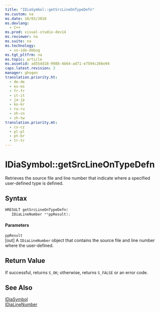 ```yaml
---
title: "IDiaSymbol::getSrcLineOnTypeDefn"
ms.custom: na
ms.date: 10/03/2016
ms.devlang: 
  - C++
ms.prod: visual-studio-dev14
ms.reviewer: na
ms.suite: na
ms.technology: 
  - vs-ide-debug
ms.tgt_pltfrm: na
ms.topic: article
ms.assetid: ad554d18-9988-4b64-ad71-e7594c266e94
caps.latest.revision: 3
manager: ghogen
translation.priority.ht: 
  - de-de
  - es-es
  - fr-fr
  - it-it
  - ja-jp
  - ko-kr
  - ru-ru
  - zh-cn
  - zh-tw
translation.priority.mt: 
  - cs-cz
  - pl-pl
  - pt-br
  - tr-tr
---
```

# IDiaSymbol::getSrcLineOnTypeDefn
Retrieves the source file and line number that indicate where a specified user-defined type is defined.  
  
## Syntax  
  
```cpp  
HRESULT getSrcLineOnTypeDefn(  
   IDiaLineNumber **ppResult);  
```  
  
#### Parameters  
 `ppResult`  
 [out] A `IDiaLineNumber` object that contains the source file and line number where the user-defined.  
  
## Return Value  
 If successful, returns `S_OK`; otherwise, returns `S_FALSE` or an error code.  
  
## See Also  
 [IDiaSymbol](../VS_debugger/IDiaSymbol.md)   
 [IDiaLineNumber](../VS_debugger/IDiaLineNumber.md)